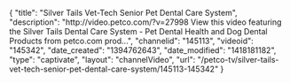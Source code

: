 {
    "title": "Silver Tails Vet-Tech Senior Pet Dental Care System",
    "description": "http:\/\/video.petco.com\/?v=27998 View this video featuring the Silver Tails Dental Care System - Pet Dental Health and Dog Dental Products from petco.com prod...",
    "channelid": "145113",
    "videoid": "145342",
    "date_created": "1394762643",
    "date_modified": "1418181182",
    "type": "captivate",
    "layout": "channelVideo",
    "url": "\/petco-tv\/silver-tails-vet-tech-senior-pet-dental-care-system\/145113-145342"
}